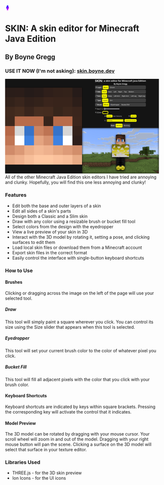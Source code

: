 ![Icon](/favicon.png)
# SKIN: A skin editor for Minecraft Java Edition
## By Boyne Gregg
### USE IT NOW (I'm not asking): [skin.boyne.dev](https://skin.boyne.dev)
![Screenshot](/screenshot.png)
All of the other Minecraft Java Edition skin editors I have tried are annoying and clunky. Hopefully, you will find this one less annoying and clunky!
### Features
- Edit both the base and outer layers of a skin
- Edit all sides of a skin's parts
- Design both a Classic and a Slim skin
- Draw with any color using a resizable brush or bucket fill tool
- Select colors from the design with the eyedropper
- View a live preview of your skin in 3D
- Interact with the 3D model by rotating it, setting a pose, and clicking surfaces to edit them
- Load local skin files or download them from a Minecraft account
- Export skin files in the correct format
- Easily control the interface with single-button keyboard shortcuts
### How to Use
#### Brushes
Clicking or dragging across the image on the left of the page will use your selected tool.
##### Draw
This tool will simply paint a square wherever you click. You can control its size using the Size slider that appears when this tool is selected.
##### Eyedropper
This tool will set your current brush color to the color of whatever pixel you click.
##### Bucket Fill
This tool will fill all adjacent pixels with the color that you click with your brush color.
#### Keyboard Shortcuts
Keyboard shortcuts are indicated by keys within square brackets. Pressing the corresponding key will activate the control that it indicates.
#### Model Preview
The 3D model can be rotated by dragging with your mouse cursor. Your scroll wheel will zoom in and out of the model. Dragging with your right mouse button will pan the scene. Clicking a surface on the 3D model will select that surface in your texture editor.
### Libraries Used
- THREE.js - for the 3D skin preview
- Ion Icons - for the UI icons